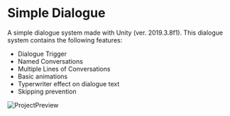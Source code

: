 # Simple Dialogue

A simple dialogue system made with Unity (ver. 2019.3.8f1). This dialogue system contains the following features:

* Dialogue Trigger
* Named Conversations
* Multiple Lines of Conversations
* Basic animations
* Typerwriter effect on dialogue text
* Skipping prevention

![ProjectPreview](https://media.giphy.com/media/j5saVW9elD41YdJmlT/giphy.gif)
